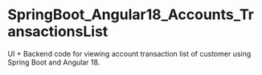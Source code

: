 # SpringBoot_Angular18_Accounts_TransactionsList
UI + Backend code for viewing account transaction list of customer using Spring Boot and Angular 18.
